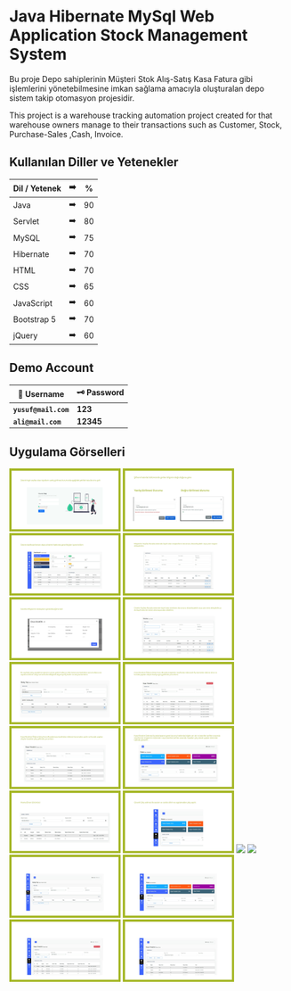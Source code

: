 # Java Hibernate MySql Web Application Stock Management System
<p>
Bu proje Depo sahiplerinin Müşteri Stok Alış-Satış Kasa Fatura gibi işlemlerini yönetebilmesine imkan sağlama amacıyla oluşturalan depo sistem takip otomasyon projesidir.
</p>
<p>
This project is a warehouse tracking automation project created for that warehouse owners manage to their transactions such as Customer, Stock, Purchase-Sales ,Cash, Invoice.

</p>


## Kullanılan Diller ve Yetenekler

| Dil / Yetenek | :arrow_right: | % |
| ------------- |:-------------:|:-------------:|
| Java | :arrow_right: | 90 |
| Servlet | :arrow_right: | 80 |
| MySQL | :arrow_right: | 75 |
| Hibernate | :arrow_right: | 70 |
| HTML | :arrow_right: | 70 |
| CSS | :arrow_right: | 65 |
| JavaScript | :arrow_right: | 60 |
| Bootstrap 5 | :arrow_right: | 70 |
| jQuery | :arrow_right: | 60 |

## Demo Account
| :closed_lock_with_key: Username | :old_key: Password |
|----------|----------|
| **``yusuf@mail.com``**| **123**|
| **``ali@mail.com``**| **12345**|

## Uygulama Görselleri

<p>
<a href="https://github.com/Yusuf-E/Java-Hibernate-MySql-Web-Application-Stock-Management-System/blob/main/images/1.jpg" target="_blank">
<img src="https://github.com/Yusuf-E/Java-Hibernate-MySql-Web-Application-Stock-Management-System/blob/main/images/1.jpg" width="200" style="max-width:80%;"></a>
  
<a href="https://github.com/Yusuf-E/Java-Hibernate-MySql-Web-Application-Stock-Management-System/blob/main/images/2.jpg" target="_blank">
<img src="https://github.com/Yusuf-E/Java-Hibernate-MySql-Web-Application-Stock-Management-System/blob/main/images/2.jpg" width="200" style="max-width:100%;"></a>
  
<a href="https://github.com/Yusuf-E/Java-Hibernate-MySql-Web-Application-Stock-Management-System/blob/main/images/3.jpg" target="_blank">
<img src="https://github.com/Yusuf-E/Java-Hibernate-MySql-Web-Application-Stock-Management-System/blob/main/images/3.jpg" width="200" style="max-width:100%;"></a>
  
<a href="https://github.com/Yusuf-E/Java-Hibernate-MySql-Web-Application-Stock-Management-System/blob/main/images/4.jpg" target="_blank">
<img src="https://github.com/Yusuf-E/Java-Hibernate-MySql-Web-Application-Stock-Management-System/blob/main/images/4.jpg" width="200" style="max-width:100%;"></a>
  
<a href="https://github.com/Yusuf-E/Java-Hibernate-MySql-Web-Application-Stock-Management-System/blob/main/images/5.jpg" target="_blank">
<img src="https://github.com/Yusuf-E/Java-Hibernate-MySql-Web-Application-Stock-Management-System/blob/main/images/5.jpg" width="200" style="max-width:100%;"></a>
  
<a href="https://github.com/Yusuf-E/Java-Hibernate-MySql-Web-Application-Stock-Management-System/blob/main/images/6.jpg" target="_blank">
<img src="https://github.com/Yusuf-E/Java-Hibernate-MySql-Web-Application-Stock-Management-System/blob/main/images/6.jpg" width="200" style="max-width:100%;"></a>
  
<a href="https://github.com/Yusuf-E/Java-Hibernate-MySql-Web-Application-Stock-Management-System/blob/main/images/7.jpg" target="_blank">
<img src="https://github.com/Yusuf-E/Java-Hibernate-MySql-Web-Application-Stock-Management-System/blob/main/images/7.jpg" width="200" style="max-width:100%;"></a>
  
<a href="https://github.com/Yusuf-E/Java-Hibernate-MySql-Web-Application-Stock-Management-System/blob/main/images/8.jpg" target="_blank">
<img src="https://github.com/Yusuf-E/Java-Hibernate-MySql-Web-Application-Stock-Management-System/blob/main/images/8.jpg" width="200" style="max-width:100%;"></a>
  
<a href="https://github.com/Yusuf-E/Java-Hibernate-MySql-Web-Application-Stock-Management-System/blob/main/images/9.jpg" target="_blank">
<img src="https://github.com/Yusuf-E/Java-Hibernate-MySql-Web-Application-Stock-Management-System/blob/main/images/9.jpg" width="200" style="max-width:100%;"></a>
  
<a href="https://github.com/Yusuf-E/Java-Hibernate-MySql-Web-Application-Stock-Management-System/blob/main/images/10.jpg" target="_blank">
<img src="https://github.com/Yusuf-E/Java-Hibernate-MySql-Web-Application-Stock-Management-System/blob/main/images/10.jpg" width="200" style="max-width:100%;"></a>
  
<a href="https://github.com/Yusuf-E/Java-Hibernate-MySql-Web-Application-Stock-Management-System/blob/main/images/11.jpg" target="_blank">
<img src="https://github.com/Yusuf-E/Java-Hibernate-MySql-Web-Application-Stock-Management-System/blob/main/images/11.jpg" width="200" style="max-width:100%;"></a>
  
<a href="https://github.com/Yusuf-E/Java-Hibernate-MySql-Web-Application-Stock-Management-System/blob/main/images/12.jpg" target="_blank">
<img src="https://github.com/Yusuf-E/Java-Hibernate-MySql-Web-Application-Stock-Management-System/blob/main/images/12.jpg" width="200" style="max-width:100%;"></a>
  
<a href="https://github.com/Yusuf-E/Java-Sqlite-Hibernate-MySql-Web-Application-Stock-Management-System/blob/main/images/13.jpg" target="_blank">
<img src="https://github.com/Yusuf-E/Java-Sqlite-Hibernate-MySql-Web-Application-Stock-Management-System/blob/main/images/13.jpg" width="200" style="max-width:100%;"></a>
  
<a href="https://github.com/Yusuf-E/Java-Sqlite-Hibernate-MySql-Web-Application-Stock-Management-System/blob/main/images/14.jpg" target="_blank">
<img src="https://github.com/Yusuf-E/Java-Sqlite-Hibernate-MySql-Web-Application-Stock-Management-System/blob/main/images/14.jpg" width="200" style="max-width:100%;"></a>
  
<a href="https://github.com/Yusuf-E/Java-Hibernate-MySql-Web-Application-Stock-Management-System/blob/main/images/15.jpg" target="_blank">
<img src="https://github.com/Yusuf-E/Java-Hibernate-MySql-Web-Application-Stock-Management-System/blob/main/images/15.jpg" width="200" style="max-width:100%;"></a>
  
<a href="https://github.com/Yusuf-E/Java-Hibernate-MySql-Web-Application-Stock-Management-System/blob/main/images/16.jpg" target="_blank">
<img src="https://github.com/Yusuf-E/Java-Hibernate-MySql-Web-Application-Stock-Management-System/blob/main/images/16.jpg" width="200" style="max-width:100%;"></a>
  
<a href="https://github.com/Yusuf-E/Java-Hibernate-MySql-Web-Application-Stock-Management-System/blob/main/images/17.jpg" target="_blank">
<img src="https://github.com/Yusuf-E/Java-Hibernate-MySql-Web-Application-Stock-Management-System/blob/main/images/17.jpg" width="200" style="max-width:100%;"></a>
  
<a href="https://github.com/Yusuf-E/Java-Hibernate-MySql-Web-Application-Stock-Management-System/blob/main/images/18.jpg" target="_blank">
<img src="https://github.com/Yusuf-E/Java-Hibernate-MySql-Web-Application-Stock-Management-System/blob/main/images/18.jpg" width="200" style="max-width:100%;"></a>
  
  
</p>
